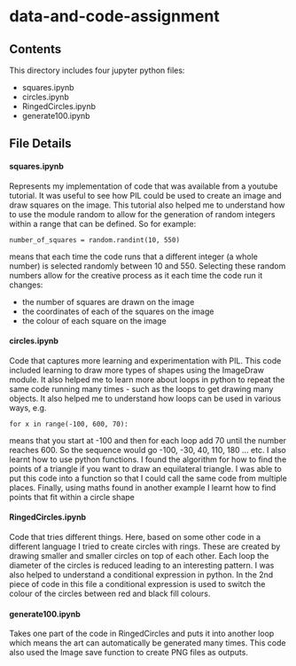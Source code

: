 # data-and-code-assignment

## Contents 

This directory includes four jupyter python files:

- squares.ipynb
- circles.ipynb
- RingedCircles.ipynb
- generate100.ipynb

## File Details 

#### squares.ipynb 

Represents my implementation of code that was available from a youtube tutorial. It was useful to see how PIL could be used to create an image and draw squares on the image. This tutorial also helped me to understand how to use the module random to allow for the generation of random integers within a range that can be defined. So for example:

`number_of_squares = random.randint(10, 550)`
 
means that each time the code runs that a different integer (a whole number) is selected randomly between 10 and 550. Selecting these random numbers allow for the creative process as it each time the code run it changes:
- the number of squares are drawn on the image
- the coordinates of each of the squares on the image
- the colour of each square on the image


#### circles.ipynb 

Code that captures more learning and experimentation with PIL. This code included learning to draw more types of shapes using the ImageDraw module. It also helped me to learn more about loops in python to repeat the same code running many times - such as the loops to get drawing many objects. It also helped me to understand how loops can be used in various ways, e.g. 

`for x in range(-100, 600, 70):`

means that you start at -100 and then for each loop add 70 until the number reaches 600. So the sequence would go -100, -30, 40, 110, 180 … etc. I also learnt how to use python functions. I found the algorithm for how to find the points of a triangle if you want to draw an equilateral triangle. I was able to put this code into a function so that I could call the same code from multiple places.  Finally, using maths found in another example I learnt how to find points that fit within a circle shape


#### RingedCircles.ipynb

Code that tries different things. Here, based on some other code in a different language I tried to create circles with rings. These are created by drawing smaller and smaller circles on top of each other. Each loop the diameter of the circles is reduced leading to an interesting pattern. I was also helped to understand a conditional expression in python. In the 2nd piece of code in this file a conditional expression is used to switch the colour of the circles between red and black fill colours. 


#### generate100.ipynb

Takes one part of the code in RingedCircles and puts it into another loop which means the art can automatically be generated many times.  This code also used the Image save function to create PNG files as outputs. 
